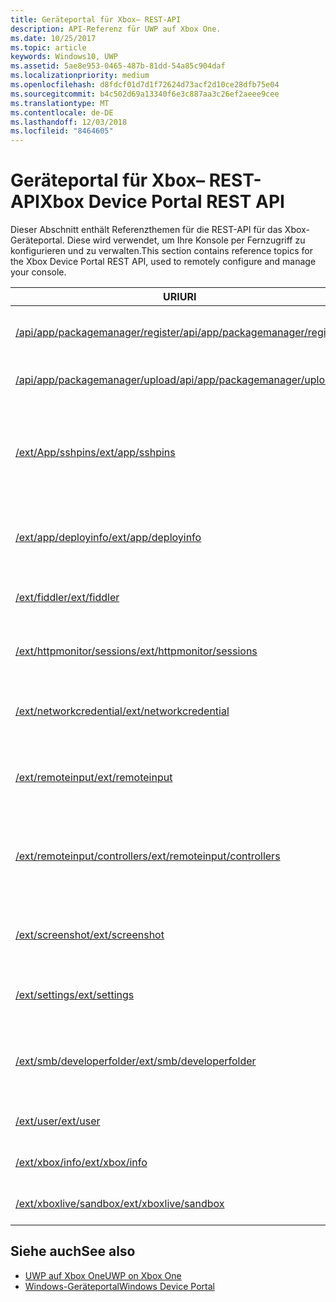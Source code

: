 ```yaml
---
title: Geräteportal für Xbox– REST-API
description: API-Referenz für UWP auf Xbox One.
ms.date: 10/25/2017
ms.topic: article
keywords: Windows10, UWP
ms.assetid: 5ae8e953-0465-487b-81dd-54a85c904daf
ms.localizationpriority: medium
ms.openlocfilehash: d8fdcf01d7d1f72624d73acf2d10ce28dfb75e04
ms.sourcegitcommit: b4c502d69a13340f6e3c887aa3c26ef2aeee9cee
ms.translationtype: MT
ms.contentlocale: de-DE
ms.lasthandoff: 12/03/2018
ms.locfileid: "8464605"
---
```

# <a name="xbox-device-portal-rest-api"></a><span data-ttu-id="8b73d-104">Geräteportal für Xbox– REST-API</span><span class="sxs-lookup"><span data-stu-id="8b73d-104">Xbox Device Portal REST API</span></span>

<span data-ttu-id="8b73d-105">Dieser Abschnitt enthält Referenzthemen für die REST-API für das Xbox-Geräteportal. Diese wird verwendet, um Ihre Konsole per Fernzugriff zu konfigurieren und zu verwalten.</span><span class="sxs-lookup"><span data-stu-id="8b73d-105">This section contains reference topics for the Xbox Device Portal REST API, used to remotely configure and manage your console.</span></span>

| <span data-ttu-id="8b73d-106">URI</span><span class="sxs-lookup"><span data-stu-id="8b73d-106">URI</span></span>        | <span data-ttu-id="8b73d-107">Beschreibung</span><span class="sxs-lookup"><span data-stu-id="8b73d-107">Description</span></span> |
|------------|-------------|
|[<span data-ttu-id="8b73d-108">/api/app/packagemanager/register</span><span class="sxs-lookup"><span data-stu-id="8b73d-108">/api/app/packagemanager/register</span></span>](wdp-loose-folder-register-api.md)| <span data-ttu-id="8b73d-109">Registriert eine App, die in einem losen Ordner enthalten ist.</span><span class="sxs-lookup"><span data-stu-id="8b73d-109">Registers an app that is contained in a loose folder.</span></span> |
|[<span data-ttu-id="8b73d-110">/api/app/packagemanager/upload</span><span class="sxs-lookup"><span data-stu-id="8b73d-110">/api/app/packagemanager/upload</span></span>](wdp-folder-upload.md)| <span data-ttu-id="8b73d-111">Lädt einen ganzen Ordner zur Konsole hoch.</span><span class="sxs-lookup"><span data-stu-id="8b73d-111">Uploads an entire folder to the console.</span></span> |
|[<span data-ttu-id="8b73d-112">/ext/App/sshpins</span><span class="sxs-lookup"><span data-stu-id="8b73d-112">/ext/app/sshpins</span></span>](uwp-sshpins-api.md)| <span data-ttu-id="8b73d-113">Löschen Sie alle vertrauenswürdigen SSH-PINs per Fernzugriff.</span><span class="sxs-lookup"><span data-stu-id="8b73d-113">Clear all trusted SSH pins remotely.</span></span> <span data-ttu-id="8b73d-114">Dies erfordert die erneute PIN-Kopplung für die UWP-Entwicklung in Visual Studio.</span><span class="sxs-lookup"><span data-stu-id="8b73d-114">Will require doing pin pairing again for Visual Studio UWP development.</span></span> |
|[<span data-ttu-id="8b73d-115">/ext/app/deployinfo</span><span class="sxs-lookup"><span data-stu-id="8b73d-115">/ext/app/deployinfo</span></span>](uwp-deployinfo-api.md)| <span data-ttu-id="8b73d-116">Fordert Bereitstellungsinformationen für ein oder mehrere installierte Pakete an.</span><span class="sxs-lookup"><span data-stu-id="8b73d-116">Requests deployment information for one or more installed packages.</span></span> |
|[<span data-ttu-id="8b73d-117">/ext/fiddler</span><span class="sxs-lookup"><span data-stu-id="8b73d-117">/ext/fiddler</span></span>](wdp-fiddler-api.md)| <span data-ttu-id="8b73d-118">Zum Aktivieren und Deaktivieren der Fiddler-Netzwerkablaufverfolgung</span><span class="sxs-lookup"><span data-stu-id="8b73d-118">Enable and disable Fiddler network tracing.</span></span> |
|[<span data-ttu-id="8b73d-119">/ext/httpmonitor/sessions</span><span class="sxs-lookup"><span data-stu-id="8b73d-119">/ext/httpmonitor/sessions</span></span>](wdp-httpMonitor-api.md)| <span data-ttu-id="8b73d-120">Abrufen des HTTP-Datenverkehrs aus der fokussierten App auf der Xbox</span><span class="sxs-lookup"><span data-stu-id="8b73d-120">Get HTTP traffic from the focused app on Xbox.</span></span> |
|[<span data-ttu-id="8b73d-121">/ext/networkcredential</span><span class="sxs-lookup"><span data-stu-id="8b73d-121">/ext/networkcredential</span></span>](uwp-networkcredentials-api.md)| <span data-ttu-id="8b73d-122">Hinzufügen, Entfernen oder Aktualisieren der Netzwerkanmeldeinformationen</span><span class="sxs-lookup"><span data-stu-id="8b73d-122">Add, remove, or update network credentials.</span></span> |
|[<span data-ttu-id="8b73d-123">/ext/remoteinput</span><span class="sxs-lookup"><span data-stu-id="8b73d-123">/ext/remoteinput</span></span>](uwp-remoteinput-api.md)| <span data-ttu-id="8b73d-124">Senden von Tastatur-, Maus- oder Controllereingaben auf einer Xbox per Fernzugriff</span><span class="sxs-lookup"><span data-stu-id="8b73d-124">Send keyboard, mouse, or controller input remotely to an Xbox.</span></span> |
|[<span data-ttu-id="8b73d-125">/ext/remoteinput/controllers</span><span class="sxs-lookup"><span data-stu-id="8b73d-125">/ext/remoteinput/controllers</span></span>](uwp-remoteinput-controllers-api.md)| <span data-ttu-id="8b73d-126">Abrufen der Anzahl der angeschlossenen physischen Controller oder Deaktivieren aller physischen Controller</span><span class="sxs-lookup"><span data-stu-id="8b73d-126">Get the number of attached physical controllers or turn off all physical controllers.</span></span> |
|[<span data-ttu-id="8b73d-127">/ext/screenshot</span><span class="sxs-lookup"><span data-stu-id="8b73d-127">/ext/screenshot</span></span>](wdp-media-capture-api.md)| <span data-ttu-id="8b73d-128">Erfasst eine PNG-Darstellung des Bildschirms, der zurzeit auf der Konsole angezeigt wird.</span><span class="sxs-lookup"><span data-stu-id="8b73d-128">Captures a PNG representation of the screen currently displayed on the console.</span></span> |
|[<span data-ttu-id="8b73d-129">/ext/settings</span><span class="sxs-lookup"><span data-stu-id="8b73d-129">/ext/settings</span></span>](wdp-xboxsettings-api.md)| <span data-ttu-id="8b73d-130">Greift auf Xbox One-Entwicklereinstellungen zu.</span><span class="sxs-lookup"><span data-stu-id="8b73d-130">Accesses Xbox One developer settings.</span></span> |
|[<span data-ttu-id="8b73d-131">/ext/smb/developerfolder</span><span class="sxs-lookup"><span data-stu-id="8b73d-131">/ext/smb/developerfolder</span></span>](wdp-smb-api.md)| <span data-ttu-id="8b73d-132">Greift über den Datei-Explorer auf Ihrem Entwicklungscomputer auf den Entwicklerordner auf Ihrer Konsole zu.</span><span class="sxs-lookup"><span data-stu-id="8b73d-132">Accesses the developer folder on your console through File Explorer on your development PC.</span></span> |
|[<span data-ttu-id="8b73d-133">/ext/user</span><span class="sxs-lookup"><span data-stu-id="8b73d-133">/ext/user</span></span>](wdp-user-management.md)| <span data-ttu-id="8b73d-134">Verwaltet Benutzer auf der Xbox One Konsole.</span><span class="sxs-lookup"><span data-stu-id="8b73d-134">Manages users on the Xbox One console.</span></span> |
|[<span data-ttu-id="8b73d-135">/ext/xbox/info</span><span class="sxs-lookup"><span data-stu-id="8b73d-135">/ext/xbox/info</span></span>](wdp-xboxinfo-api.md)| <span data-ttu-id="8b73d-136">Bietet Informationen zum Xbox One-Gerät</span><span class="sxs-lookup"><span data-stu-id="8b73d-136">Gives information about the Xbox One device.</span></span> |
|[<span data-ttu-id="8b73d-137">/ext/xboxlive/sandbox</span><span class="sxs-lookup"><span data-stu-id="8b73d-137">/ext/xboxlive/sandbox</span></span>](wdp-sandbox-api.md)| <span data-ttu-id="8b73d-138">Verwaltet Ihren Xbox Live-Sandkasten.</span><span class="sxs-lookup"><span data-stu-id="8b73d-138">Manages your Xbox Live sandbox.</span></span> |

## <a name="see-also"></a><span data-ttu-id="8b73d-139">Siehe auch</span><span class="sxs-lookup"><span data-stu-id="8b73d-139">See also</span></span>

- [<span data-ttu-id="8b73d-140">UWP auf Xbox One</span><span class="sxs-lookup"><span data-stu-id="8b73d-140">UWP on Xbox One</span></span>](index.md)
- [<span data-ttu-id="8b73d-141">Windows-Geräteportal</span><span class="sxs-lookup"><span data-stu-id="8b73d-141">Windows Device Portal</span></span>](../debug-test-perf/device-portal.md)